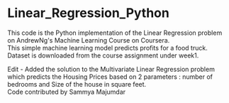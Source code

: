 # Linear_Regression_Python

This code is the Python implementation of the Linear Regression problem on AndrewNg's Machine Learning Course on Coursera.  
This simple machine learning model predicts profits for a food truck.  
Dataset is downloaded from the course assignment under week1.    

Edit - Added the solution to the Multivariate Linear Regression problem which predicts the Housing Prices based on 2 parameters : number of bedrooms and 
Size of the house in square feet.  
Code contributed by Sammya Majumdar  
